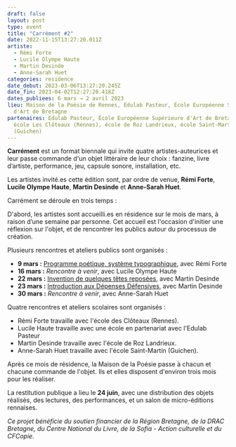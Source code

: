 ```yaml
---
draft: false
layout: post
type: event
title: "Carrément #2"
date: 2022-11-15T13:27:20.011Z
artiste:
  - Rémi Forte
  - Lucile Olympe Haute
  - Martin Desinde
  - Anne-Sarah Huet
categories: residence
date_debut: 2023-03-06T13:27:20.245Z
date_fin: 2023-04-02T12:27:20.418Z
dates_publiees: 6 mars → 2 avril 2023
lieu: Maison de la Poésie de Rennes, Edulab Pasteur, École Européenne Supérieure
  d'Art de Bretagne
partenaires: Edulab Pasteur, École Européenne Supérieure d'Art de Bretagne,
  école Les Clôteaux (Rennes), école de Roz Landrieux, école Saint-Martin
  (Guichen)
---
```

**Carrément** est un format biennale qui invite quatre artistes-auteurices et leur passe commande d'un objet littéraire de leur choix : fanzine, livre d’artiste, performance, jeu, capsule sonore, installation, etc.

Les artistes invité.es cette édition sont, par ordre de venue, **Rémi Forte**, **Lucile Olympe Haute**, **Martin Desinde** et **Anne-Sarah Huet**.

Carrément se déroule en trois temps :

D'abord, les artistes sont accueilli.es en résidence sur le mois de mars, à raison d’une semaine par personne. Cet accueil est l'occasion d'initier une réflexion sur l'objet, et de rencontrer les publics autour du processus de création.

Plusieurs rencontres et ateliers publics sont organisés :

* **9 mars :** [Programme poétique, système typographique](https://maiporennes.fr/rencontre/2022/11/14/carr-ment-rencontre-avec-r-mi-forte.html), avec Rémi Forte
* **16 mars :** *Rencontre à venir*, avec Lucile Olympe Haute
* **22 mars :** [Invention de quelques têtes reposées](https://maiporennes.fr/rencontre/2022/11/23/atelier-d-criture-invention-de-quelques-t-tes-repos-es-le-syst-me-d-criture-de-folegandros.html), avec Martin Desinde
* **23 mars :** [Introduction aux Dépenses Défensives](https://maiporennes.fr/rencontre/2022/11/23/rencontre-introduction-aux-d-penses-d-fensives.html), avec Martin Desinde
* **30 mars :** *Rencontre à venir*, avec Anne-Sarah Huet

Quatre rencontres et ateliers scolaires sont organisés :

* Rémi Forte travaille avec l'école des Clôteaux (Rennes).
* Lucile Haute travaille avec une école en partenariat avec l'Edulab Pasteur
* Martin Desinde travaille avec l'école de Roz Landrieux.
* Anne-Sarah Huet travaille avec l'école Saint-Martin (Guichen).

Après ce mois de résidence, la Maison de la Poésie passe à chacun et chacune commande de l'objet. Ils et elles disposent d'environ trois mois pour les réaliser. 

La restitution publique a lieu le **24 juin**, avec une distribution des objets réalisés, des lectures, des performances, et un salon de micro-éditions rennaises.

*Ce projet bénéficie du soutien financier de la Région Bretagne, de la DRAC Bretagne, du Centre National du Livre, de la Sofia - Action culturelle et du CFCopie.*